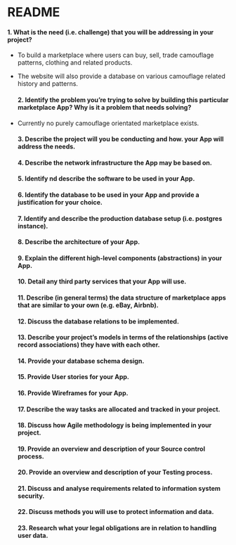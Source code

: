 <!-- To demonstrate your knowledge you are required to answer a set of short questions. In your README.md file create a heading for each of the questions below and provide answers inline, -->

# README

  #### 1. What is the need (i.e. challenge) that you will be addressing in your project?

* To build a marketplace where users can buy, sell, trade camouflage patterns, clothing and related products.

* The website will also provide a database on various camouflage related history and patterns.

    #### 2. Identify the problem you’re trying to solve by building this particular marketplace App? Why is it a problem that needs solving?

* Currently no purely camouflage orientated marketplace exists.

    #### 3. Describe the project will you be conducting and how. your App will address the needs.
    #### 4. Describe the network infrastructure the App may be based on.
    #### 5. Identify nd describe the software to be used in your App.
    #### 6. Identify the database to be used in your App and provide a justification for your choice.
    #### 7. Identify and describe the production database setup (i.e. postgres instance).
    #### 8. Describe the architecture of your App.
    #### 9. Explain the different high-level components (abstractions) in your App.
    #### 10. Detail any third party services that your App will use.
    #### 11. Describe (in general terms) the data structure of marketplace apps that are similar to your own (e.g. eBay,   Airbnb).
    #### 12. Discuss the database relations to be implemented.
    #### 13. Describe your project’s models in terms of the relationships (active record associations) they have with each other.
    #### 14. Provide your database schema design.
    #### 15. Provide User stories for your App.
    #### 16. Provide Wireframes for your App.
    #### 17. Describe the way tasks are allocated and tracked in your project.
    #### 18. Discuss how Agile methodology is being implemented in your project.
    #### 19. Provide an overview and description of your Source control process.
    #### 20. Provide an overview and description of your Testing process.
    #### 21. Discuss and analyse requirements related to information system security.
    #### 22. Discuss methods you will use to protect information and data.
    #### 23. Research what your legal obligations are in relation to handling user data.

